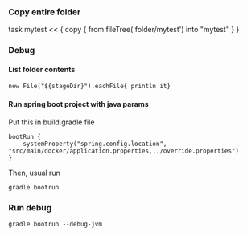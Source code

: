 ### Copy entire folder
task mytest << {
    copy {
        from fileTree('folder/mytest')
        into "mytest"
    }
}

### Debug
#### List folder contents
```
new File("${stageDir}").eachFile{ println it}
```

#### Run spring boot project with java params
Put this in build.gradle file
```
bootRun {
    systemProperty("spring.config.location", "src/main/docker/application.properties,../override.properties")
}
```
Then, usual run
```
gradle bootrun
```
### Run debug
```
gradle bootrun --debug-jvm
```
